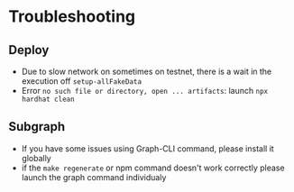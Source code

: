 # Troubleshooting

## Deploy

- Due to slow network on sometimes on testnet, there is a wait in the execution off `setup-allFakeData`
- Error `no such file or directory, open ... artifacts`: launch `npx hardhat clean`

## Subgraph

- If you have some issues using Graph-CLI command, please install it globally
- if the `make regenerate` or npm command doesn't work correctly please launch the graph command individualy
